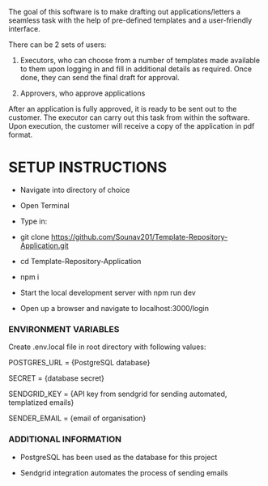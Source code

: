 The goal of this software is to make drafting out applications/letters a seamless task with the help of pre-defined templates and a user-friendly interface.

There can be 2 sets of users:

1.  Executors, who can choose from a number of templates made available to them upon logging in and fill in additional details as required. Once done, they can send the final draft for approval.

2.  Approvers, who approve applications

After an application is fully approved, it is ready to be sent out to the customer. The executor can carry out this task from within the software. Upon execution, the customer will receive a copy of the application in pdf format.

# SETUP INSTRUCTIONS

-   Navigate into directory of choice

-   Open Terminal

-   Type in: 

-   git clone <https://github.com/Sounav201/Template-Repository-Application.git>

-   cd Template-Repository-Application  

-   npm i  

-   Start the local development server with npm run dev

-   Open up a browser and navigate to localhost:3000/login

### ENVIRONMENT VARIABLES

Create .env.local file in root directory with following values:

POSTGRES_URL = {PostgreSQL database}

SECRET = {database secret}

SENDGRID_KEY = {API key from sendgrid for sending automated, templatized emails}

SENDER_EMAIL = {email of organisation}

### ADDITIONAL INFORMATION

-   PostgreSQL has been used as the database for this project

-   Sendgrid integration automates the process of sending emails
